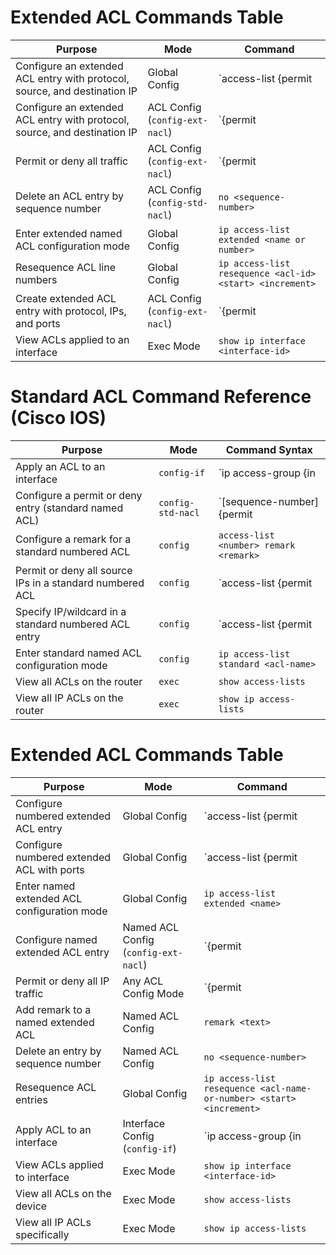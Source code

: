 # Extended ACL Commands Table

| Purpose | Mode | Command |
|--------|------|---------|
| Configure an extended ACL entry with protocol, source, and destination IP | Global Config | `access-list <number> {permit | deny} <protocol> <src-ip> <dest-ip>` <br> *(Use `host` for /32 or specify wildcard mask)* |
| Configure an extended ACL entry with protocol, source, and destination IP | ACL Config (`config-ext-nacl`) | `{permit | deny} <protocol> <src-ip> <dest-ip>` <br> *(Use `host` for /32 or specify wildcard mask)* |
| Permit or deny all traffic | ACL Config (`config-ext-nacl`) | `{permit | deny} ip any any` |
| Delete an ACL entry by sequence number | ACL Config (`config-std-nacl`) | `no <sequence-number>` |
| Enter extended named ACL configuration mode | Global Config | `ip access-list extended <name or number>` |
| Resequence ACL line numbers | Global Config | `ip access-list resequence <acl-id> <start> <increment>` |
| Create extended ACL entry with protocol, IPs, and ports | ACL Config (`config-ext-nacl`) | `{permit | deny} <protocol> <src-ip> <operator src-port> <dest-ip> <operator dst-port>` <br> *(Use `host` or wildcard for IPs; use `eq`, `range`, etc. for ports)* |
| View ACLs applied to an interface | Exec Mode | `show ip interface <interface-id>` |

# Standard ACL Command Reference (Cisco IOS)

| Purpose                                                    | Mode               | Command Syntax                                                                |
|------------------------------------------------------------|--------------------|--------------------------------------------------------------------------------|
| Apply an ACL to an interface                               | `config-if`        | `ip access-group <acl-number-or-name> {in | out}`                             |
| Configure a permit or deny entry (standard named ACL)      | `config-std-nacl`  | `[sequence-number] {permit | deny} <ip> <wildcard-mask>`                      |
| Configure a remark for a standard numbered ACL             | `config`           | `access-list <number> remark <remark>`                                        |
| Permit or deny all source IPs in a standard numbered ACL   | `config`           | `access-list <number> {permit | deny} any`                                    |
| Specify IP/wildcard in a standard numbered ACL entry       | `config`           | `access-list <number> {permit | deny} <ip> <wildcard-mask>`                   |
| Enter standard named ACL configuration mode                | `config`           | `ip access-list standard <acl-name>`                                          |
| View all ACLs on the router                                | `exec`             | `show access-lists`                                                           |
| View all IP ACLs on the router                             | `exec`             | `show ip access-lists`                                                        |


# Extended ACL Commands Table

| Purpose                                                 | Mode                        | Command                                                                                  |
|---------------------------------------------------------|-----------------------------|-------------------------------------------------------------------------------------------|
| Configure numbered extended ACL entry                   | Global Config               | `access-list <number> {permit | deny} <protocol> <src-ip wildcard> <dest-ip wildcard>`  |
| Configure numbered extended ACL with ports              | Global Config               | `access-list <number> {permit | deny} <protocol> <src-ip wildcard> eq <src-port> <dest-ip wildcard> eq <dest-port>` |
| Enter named extended ACL configuration mode             | Global Config               | `ip access-list extended <name>`                                                         |
| Configure named extended ACL entry                      | Named ACL Config (`config-ext-nacl`) | `{permit | deny} <protocol> <src-ip wildcard> [operator <src-port>] <dest-ip wildcard> [operator <dst-port>]` |
| Permit or deny all IP traffic                           | Any ACL Config Mode         | `{permit | deny} ip any any`                                                             |
| Add remark to a named extended ACL                      | Named ACL Config            | `remark <text>`                                                                          |
| Delete an entry by sequence number                      | Named ACL Config            | `no <sequence-number>`                                                                   |
| Resequence ACL entries                                  | Global Config               | `ip access-list resequence <acl-name-or-number> <start> <increment>`                    |
| Apply ACL to an interface                               | Interface Config (`config-if`) | `ip access-group <acl-name-or-number> {in | out}`                                      |
| View ACLs applied to interface                          | Exec Mode                   | `show ip interface <interface-id>`                                                       |
| View all ACLs on the device                             | Exec Mode                   | `show access-lists`                                                                      |
| View all IP ACLs specifically                           | Exec Mode                   | `show ip access-lists`                                                                   |
